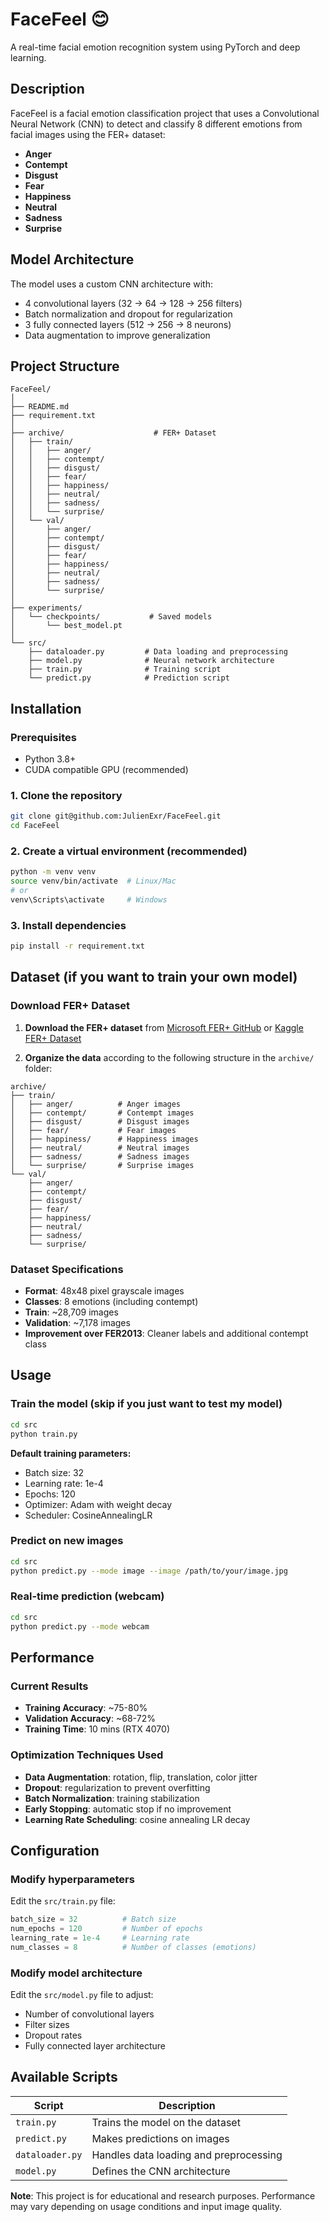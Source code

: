 # FaceFeel 😊

A real-time facial emotion recognition system using PyTorch and deep learning.

## Description

FaceFeel is a facial emotion classification project that uses a Convolutional Neural Network (CNN) to detect and classify 8 different emotions from facial images using the FER+ dataset:

- **Anger** 
- **Contempt** 
- **Disgust** 
- **Fear** 
- **Happiness** 
- **Neutral** 
- **Sadness** 
- **Surprise** 

## Model Architecture

The model uses a custom CNN architecture with:
- 4 convolutional layers (32 → 64 → 128 → 256 filters)
- Batch normalization and dropout for regularization
- 3 fully connected layers (512 → 256 → 8 neurons)
- Data augmentation to improve generalization

## Project Structure

```
FaceFeel/
│
├── README.md
├── requirement.txt
│
├── archive/                    # FER+ Dataset
│   ├── train/
│   │   ├── anger/
│   │   ├── contempt/
│   │   ├── disgust/
│   │   ├── fear/
│   │   ├── happiness/
│   │   ├── neutral/
│   │   ├── sadness/
│   │   └── surprise/
│   └── val/
│       ├── anger/
│       ├── contempt/
│       ├── disgust/
│       ├── fear/
│       ├── happiness/
│       ├── neutral/
│       ├── sadness/
│       └── surprise/
│
├── experiments/
│   └── checkpoints/           # Saved models
│       └── best_model.pt
│
└── src/
    ├── dataloader.py         # Data loading and preprocessing
    ├── model.py              # Neural network architecture
    ├── train.py              # Training script
    └── predict.py            # Prediction script
```

## Installation

### Prerequisites
- Python 3.8+
- CUDA compatible GPU (recommended)

### 1. Clone the repository
```bash
git clone git@github.com:JulienExr/FaceFeel.git
cd FaceFeel
```

### 2. Create a virtual environment (recommended)
```bash
python -m venv venv
source venv/bin/activate  # Linux/Mac
# or
venv\Scripts\activate     # Windows
```

### 3. Install dependencies
```bash
pip install -r requirement.txt
```

## Dataset (if you want to train your own model)

### Download FER+ Dataset

1. **Download the FER+ dataset** from [Microsoft FER+ GitHub](https://github.com/Microsoft/FERPlus) or [Kaggle FER+ Dataset](https://www.kaggle.com/datasets/mahmoudima/ferplus)

2. **Organize the data** according to the following structure in the `archive/` folder:

```
archive/
├── train/
│   ├── anger/          # Anger images
│   ├── contempt/       # Contempt images  
│   ├── disgust/        # Disgust images
│   ├── fear/           # Fear images
│   ├── happiness/      # Happiness images
│   ├── neutral/        # Neutral images
│   ├── sadness/        # Sadness images
│   └── surprise/       # Surprise images
└── val/
    ├── anger/
    ├── contempt/
    ├── disgust/
    ├── fear/
    ├── happiness/
    ├── neutral/
    ├── sadness/
    └── surprise/
```

### Dataset Specifications
- **Format**: 48x48 pixel grayscale images
- **Classes**: 8 emotions (including contempt)
- **Train**: ~28,709 images
- **Validation**: ~7,178 images
- **Improvement over FER2013**: Cleaner labels and additional contempt class

## Usage

### Train the model (skip if you just want to test my model)

```bash
cd src
python train.py
```

**Default training parameters:**
- Batch size: 32
- Learning rate: 1e-4
- Epochs: 120
- Optimizer: Adam with weight decay
- Scheduler: CosineAnnealingLR

### Predict on new images

```bash
cd src
python predict.py --mode image --image /path/to/your/image.jpg
```

### Real-time prediction (webcam)

```bash
cd src
python predict.py --mode webcam
```

## Performance

### Current Results
- **Training Accuracy**: ~75-80%
- **Validation Accuracy**: ~68-72%
- **Training Time**: 10 mins (RTX 4070)

### Optimization Techniques Used
- **Data Augmentation**: rotation, flip, translation, color jitter
- **Dropout**: regularization to prevent overfitting
- **Batch Normalization**: training stabilization
- **Early Stopping**: automatic stop if no improvement
- **Learning Rate Scheduling**: cosine annealing LR decay

## Configuration

### Modify hyperparameters

Edit the `src/train.py` file:

```python
batch_size = 32          # Batch size
num_epochs = 120         # Number of epochs
learning_rate = 1e-4     # Learning rate
num_classes = 8          # Number of classes (emotions)
```

### Modify model architecture

Edit the `src/model.py` file to adjust:
- Number of convolutional layers
- Filter sizes
- Dropout rates
- Fully connected layer architecture

## Available Scripts

| Script | Description |
|--------|-------------|
| `train.py` | Trains the model on the dataset |
| `predict.py` | Makes predictions on images |
| `dataloader.py` | Handles data loading and preprocessing |
| `model.py` | Defines the CNN architecture |

**Note**: This project is for educational and research purposes. Performance may vary depending on usage conditions and input image quality.